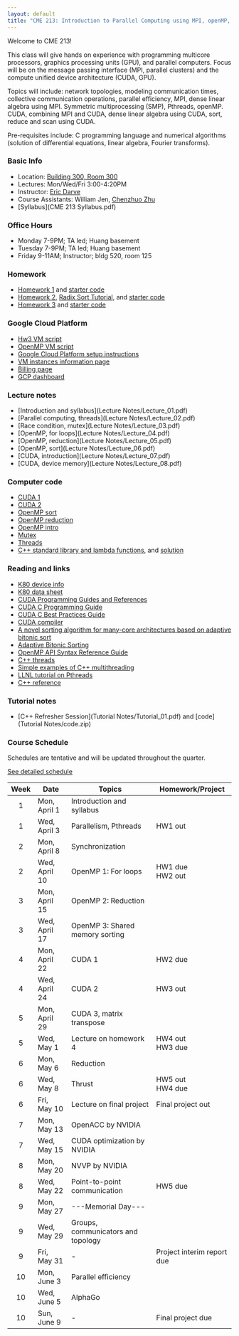 ```yaml
---
layout: default
title: "CME 213: Introduction to Parallel Computing using MPI, openMP, and CUDA"
---
```


Welcome to CME 213!

This class will give hands on experience with programming multicore processors, graphics processing units (GPU), and parallel computers. Focus will be on the message passing interface (MPI, parallel clusters) and the compute unified device architecture (CUDA, GPU).  

Topics will include: network topologies, modeling communication times, collective communication operations, parallel efficiency, MPI, dense linear algebra using MPI. Symmetric multiprocessing (SMP), Pthreads, openMP. CUDA, combining MPI and CUDA, dense linear algebra using CUDA, sort, reduce and scan using CUDA.

Pre-requisites include: C programming language and numerical algorithms (solution of differential equations, linear algebra, Fourier transforms).

### Basic Info

* Location: [Building 300, Room 300](http://campus-map.stanford.edu/?id=300-300)  
* Lectures: Mon/Wed/Fri 3:00-4:20PM
* Instructor: [Eric Darve](https://me.stanford.edu/people/eric-darve)  
* Course Assistants: William Jen, [Chenzhuo Zhu](http://stanford.edu/~czhu95/)
* [Syllabus](CME 213 Syllabus.pdf)

### Office Hours

* Monday 7-9PM; TA led; Huang basement
* Tuesday 7-9PM; TA led; Huang basement
* Friday 9-11AM; Instructor; bldg 520, room 125

### Homework

* [Homework 1](Homework/hw1.pdf) and [starter code](Homework/code_hw1.zip)
* [Homework 2](Homework/hw2.pdf), [Radix Sort Tutorial](Homework/RadixSortTutorial.pdf), and [starter code](Homework/code_hw2.zip)
* [Homework 3](Homework/hw3.pdf) and [starter code](Homework/code_hw3.zip)

### Google Cloud Platform 
* [Hw3 VM script](Code/create_vm_hw3.sh)
* [OpenMP VM script](Code/create_vm_openmp.sh)
* [Google Cloud Platform setup instructions](./gcp.html)
* [VM instances information page](https://console.cloud.google.com/compute)
* [Billing page](https://console.cloud.google.com/billing)
* [GCP dashboard](https://console.cloud.google.com/home)

### Lecture notes

* [Introduction and syllabus](Lecture Notes/Lecture_01.pdf)
* [Parallel computing, threads](Lecture Notes/Lecture_02.pdf)
* [Race condition, mutex](Lecture Notes/Lecture_03.pdf)
* [OpenMP, for loops](Lecture Notes/Lecture_04.pdf)
* [OpenMP, reduction](Lecture Notes/Lecture_05.pdf)
* [OpenMP, sort](Lecture Notes/Lecture_06.pdf)
* [CUDA, introduction](Lecture Notes/Lecture_07.pdf)
* [CUDA, device memory](Lecture Notes/Lecture_08.pdf)

### Computer code

* [CUDA 1](Code/cuda1.zip)
* [CUDA 2](Code/cuda2.zip)
* [OpenMP sort](Code/sort.zip)
* [OpenMP reduction](Code/omp2.zip)
* [OpenMP intro](Code/omp1.zip)
* [Mutex](Code/mutex.zip)
* [Threads](Code/pthread.zip)
* [C++ standard library and lambda functions](Code/ex1_transform.cpp), and [solution](Code/ex1_transform_solution.cpp) 

### Reading and links

* [K80 device info](k80.md)
* [K80 data sheet](https://www.nvidia.com/content/dam/en-zz/Solutions/Data-Center/tesla-product-literature/TeslaK80-datasheet.pdf)
* [CUDA Programming Guides and References](http://docs.nvidia.com/cuda/index.html)
* [CUDA C Programming Guide](http://docs.nvidia.com/cuda/pdf/CUDA_C_Programming_Guide.pdf)
* [CUDA C Best Practices Guide](http://docs.nvidia.com/cuda/pdf/CUDA_C_Best_Practices_Guide.pdf)
* [CUDA compiler](https://docs.nvidia.com/cuda/pdf/CUDA_Compiler_Driver_NVCC.pdf)
* [A novel sorting algorithm for many-core architectures based on adaptive bitonic sort](https://ieeexplore.ieee.org/abstract/document/6267838)
* [Adaptive Bitonic Sorting](https://pdfs.semanticscholar.org/bcdf/c4e40c79547c9daf89dada4e1c23056871cb.pdf)
* [OpenMP API Syntax Reference Guide](https://www.openmp.org/wp-content/uploads/OpenMPRef-5.0-111802-web.pdf)
* [C++ threads](http://www.cplusplus.com/reference/thread/thread/)
* [Simple examples of C++ multithreading](https://www.geeksforgeeks.org/multithreading-in-cpp/)
* [LLNL tutorial on Pthreads](https://computing.llnl.gov/tutorials/pthreads/)
* [C++ reference](https://en.cppreference.com/w/cpp)

### Tutorial notes

* [C++ Refresher Session](Tutorial Notes/Tutorial_01.pdf) and [code](Tutorial Notes/code.zip)

### Course Schedule

Schedules are tentative and will be updated throughout the quarter.

[See detailed schedule](./schedule.html)

| Week          | Date                 | Topics                             | Homework/Project           |
| :-----------: | -------------------- | ---------------------------------- | -------------------------- |
| 1             | Mon, April 1         | Introduction and syllabus          |                            |
| 1             | Wed, April 3         | Parallelism, Pthreads              | HW1 out                    |
| 2             | Mon, April 8         | Synchronization                    |                            |
| 2             | Wed, April 10        | OpenMP 1: For loops                | HW1 due <br> HW2 out       |
| 3             | Mon, April 15        | OpenMP 2: Reduction                |                            |
| 3             | Wed, April 17        | OpenMP 3: Shared memory sorting    |                            |
| 4             | Mon, April 22        | CUDA 1                             | HW2 due                    |
| 4             | Wed, April 24        | CUDA 2                             | HW3 out                    |
| 5             | Mon, April 29        | CUDA 3, matrix transpose           |                            |
| 5             | Wed, May 1           | Lecture on homework 4              | HW4 out <br> HW3 due       |
| 6             | Mon, May 6           | Reduction                          |                            |
| 6             | Wed, May 8           | Thrust                             | HW5 out <br> HW4 due       |
| 6             | Fri, May 10          | Lecture on final project           | Final project out          |
| 7             | Mon, May 13          | OpenACC by NVIDIA                  |                            |
| 7             | Wed, May 15          | CUDA optimization by NVIDIA        |                            |
| 8             | Mon, May 20          | NVVP by NVIDIA                     |                            |
| 8             | Wed, May 22          | Point-to-point communication       | HW5 due                    |
| 9             | Mon, May 27          | ---Memorial Day---                 |                            |
| 9             | Wed, May 29          | Groups, communicators and topology |                            |
| 9             | Fri, May 31          | -                                  | Project interim report due |
| 10            | Mon, June 3          | Parallel efficiency                |                            |
| 10            | Wed, June 5          | AlphaGo                            |                            |
| 10            | Sun, June 9          | -                                  | Final project due          |
